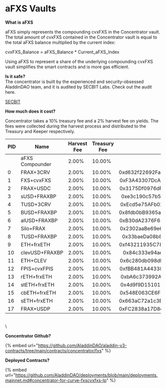 # aFXS Vaults

**What is aFXS**

aFXS simply represents the compounding cvxFXS in the Concentrator vault. The total amount of cvxFXS contained in the Concentrator vault is equal to the total aFXS balance multiplied by the current index:

cvxFXS\_Balance = aFXS\_Balance \* Current\_aFXS\_Index

Using aFXS to represent a share of the underlying compounding cvxFXS vault simplifies the smart contracts and is more gas efficient.



**Is it safe?**\
The concentrator is built by the experienced and security-obsessed AladdinDAO team, and it is audited by SECBIT Labs. Check out the audit here.

[SECBIT](https://github.com/AladdinDAO/aladdin-v3-contracts/blob/main/audit-reports/SECBIT\_AladdinDAO\_aFXS\_Report.pdf)



**How much does it cost?**

Concentrator takes a 10% treasury fee and a 2% harvest fee on yields. The fees were collected during the harvest process and distributed to the Treasury and Keeper respectively.



<table><thead><tr><th width="85">PID</th><th>Name</th><th>Harvest Fee</th><th>Treasury Fee</th><th data-hidden align="center">Underlying</th><th data-hidden>Notes</th></tr></thead><tbody><tr><td></td><td>aFXS Compounder</td><td>2.00%</td><td>10.00%</td><td align="center"></td><td></td></tr><tr><td>0</td><td>FRAX+3CRV</td><td>2.00%</td><td>10.00%</td><td align="center">0xd632f22692FaC7611d2AA1C0D552930D43CAEd3B</td><td></td></tr><tr><td>1</td><td>FXS+cvxFXS</td><td>2.00%</td><td>10.00%</td><td align="center">0xF3A43307DcAFa93275993862Aae628fCB50dC768</td><td>deprecated</td></tr><tr><td>2</td><td>FRAX+USDC</td><td>2.00%</td><td>10.00%</td><td align="center">0x3175Df0976dFA876431C2E9eE6Bc45b65d3473CC</td><td></td></tr><tr><td>3</td><td>sUSD+FRAXBP</td><td>2.00%</td><td>10.00%</td><td align="center">0xe3c190c57b5959Ae62EfE3B6797058B76bA2f5eF</td><td></td></tr><tr><td>4</td><td>TUSD+3CRV</td><td>2.00%</td><td>10.00%</td><td align="center">0xEcd5e75AFb02eFa118AF914515D6521aaBd189F1</td><td></td></tr><tr><td>5</td><td>BUSD+FRAXBP</td><td>2.00%</td><td>10.00%</td><td align="center">0x8fdb0bB9365a46B145Db80D0B1C5C5e979C84190</td><td></td></tr><tr><td>6</td><td>alUSD+FRAXBP</td><td>2.00%</td><td>10.00%</td><td align="center">0xB30dA2376F63De30b42dC055C93fa474F31330A5</td><td></td></tr><tr><td>7</td><td>Silo+FRAX</td><td>2.00%</td><td>10.00%</td><td align="center">0x2302aaBe69e6E7A1b0Aa23aAC68fcCB8A4D2B460</td><td></td></tr><tr><td>8</td><td>TUSD+FRAXBP</td><td>2.00%</td><td>10.00%</td><td align="center">0x33baeDa08b8afACc4d3d07cf31d49FC1F1f3E893</td><td></td></tr><tr><td>9</td><td>ETH+frxETH</td><td>2.00%</td><td>10.00%</td><td align="center">0xf43211935C781D5ca1a41d2041F397B8A7366C7A</td><td></td></tr><tr><td>10</td><td>clevUSD+FRAXBP</td><td>2.00%</td><td>10.00%</td><td align="center">0x84c333e94aea4a51a21f6cf0c7f528c50dc7592c</td><td></td></tr><tr><td>11</td><td>ETH+CLEV</td><td>2.00%</td><td>10.00%</td><td align="center">0x6c280db098db673d30d5b34ec04b6387185d3620</td><td></td></tr><tr><td>12</td><td>FPIS+cvxFPIS</td><td>2.00%</td><td>10.00%</td><td align="center">0xfBB481A443382416357fA81F16dB5A725DC6ceC8</td><td></td></tr><tr><td>13</td><td>rETH+frxETH</td><td>2.00%</td><td>10.00%</td><td align="center">0xbA6c373992AD8ec1f7520E5878E5540Eb36DeBf1</td><td></td></tr><tr><td>14</td><td>stETH+frxETH</td><td>2.00%</td><td>10.00%</td><td align="center">0x4d9f9D15101EEC665F77210cB999639f760F831E</td><td></td></tr><tr><td>15</td><td>cbETH+frxETH</td><td>2.00%</td><td>10.00%</td><td align="center">0x548E063CE6F3BaC31457E4f5b4e2345286274257</td><td></td></tr><tr><td>16</td><td>sETH+frxETH</td><td>2.00%</td><td>10.00%</td><td align="center">0x663aC72a1c3E1C4186CD3dCb184f216291F4878C</td><td></td></tr><tr><td>17</td><td>FRAX+USDP</td><td>2.00%</td><td>10.00%</td><td align="center">0xFC2838a17D8e8B1D5456E0a351B0708a09211147</td><td></td></tr></tbody></table>

\
\


**Concentrator Github?**

{% embed url="https://github.com/AladdinDAO/aladdin-v3-contracts/tree/main/contracts/concentrator/fxs" %}

**Deployed Contracts?**

{% embed url="https://github.com/AladdinDAO/deployments/blob/main/deployments.mainnet.md#concentrator-for-curve-fxscvxfxs-lp" %}

